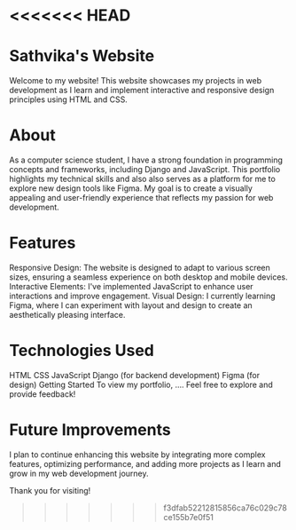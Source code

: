 <<<<<<< HEAD
=======
# Sathvika's Website

Welcome to my website! This website showcases my projects in web development as I learn and implement interactive and responsive design principles using HTML and CSS.

# About
As a computer science student, I have a strong foundation in programming concepts and frameworks, including Django and JavaScript. This portfolio highlights my technical skills and also also serves as a platform for me to explore new design tools like Figma. My goal is to create a visually appealing and user-friendly experience that reflects my passion for web development.

# Features
Responsive Design: The website is designed to adapt to various screen sizes, ensuring a seamless experience on both desktop and mobile devices.
Interactive Elements: I've implemented JavaScript to enhance user interactions and improve engagement.
Visual Design: I currently learning Figma, where I can experiment with layout and design to create an aesthetically pleasing interface.

# Technologies Used
HTML
CSS
JavaScript
Django (for backend development)
Figma (for design)
Getting Started
To view my portfolio, .... Feel free to explore and provide feedback!

# Future Improvements
I plan to continue enhancing this website by integrating more complex features, optimizing performance, and adding more projects as I learn and grow in my web development journey.

Thank you for visiting!
>>>>>>> f3dfab52212815856ca76c029c78ce155b7e0f51
